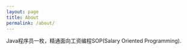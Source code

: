 ```yaml
---
layout: page
title: About
permalink: /about/
---
```


Java程序员一枚，精通面向工资编程SOP(Salary Oriented Programming).
